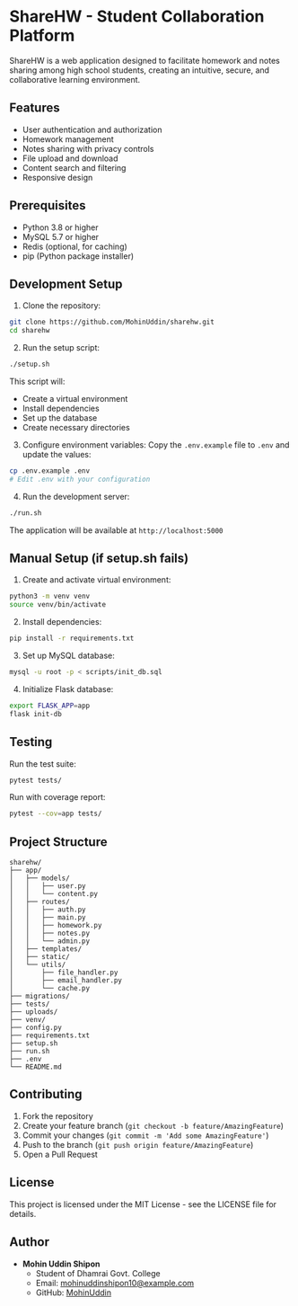 # ShareHW - Student Collaboration Platform

ShareHW is a web application designed to facilitate homework and notes sharing among high school students, creating an intuitive, secure, and collaborative learning environment.

## Features

- User authentication and authorization
- Homework management
- Notes sharing with privacy controls
- File upload and download
- Content search and filtering
- Responsive design

## Prerequisites

- Python 3.8 or higher
- MySQL 5.7 or higher
- Redis (optional, for caching)
- pip (Python package installer)

## Development Setup

1. Clone the repository:
```bash
git clone https://github.com/MohinUddin/sharehw.git
cd sharehw
```

2. Run the setup script:
```bash
./setup.sh
```

This script will:
- Create a virtual environment
- Install dependencies
- Set up the database
- Create necessary directories

3. Configure environment variables:
Copy the `.env.example` file to `.env` and update the values:
```bash
cp .env.example .env
# Edit .env with your configuration
```

4. Run the development server:
```bash
./run.sh
```

The application will be available at `http://localhost:5000`

## Manual Setup (if setup.sh fails)

1. Create and activate virtual environment:
```bash
python3 -m venv venv
source venv/bin/activate
```

2. Install dependencies:
```bash
pip install -r requirements.txt
```

3. Set up MySQL database:
```bash
mysql -u root -p < scripts/init_db.sql
```

4. Initialize Flask database:
```bash
export FLASK_APP=app
flask init-db
```

## Testing

Run the test suite:
```bash
pytest tests/
```

Run with coverage report:
```bash
pytest --cov=app tests/
```

## Project Structure

```
sharehw/
├── app/
│   ├── models/
│   │   ├── user.py
│   │   └── content.py
│   ├── routes/
│   │   ├── auth.py
│   │   ├── main.py
│   │   ├── homework.py
│   │   ├── notes.py
│   │   └── admin.py
│   ├── templates/
│   ├── static/
│   └── utils/
│       ├── file_handler.py
│       ├── email_handler.py
│       └── cache.py
├── migrations/
├── tests/
├── uploads/
├── venv/
├── config.py
├── requirements.txt
├── setup.sh
├── run.sh
├── .env
└── README.md
```

## Contributing

1. Fork the repository
2. Create your feature branch (`git checkout -b feature/AmazingFeature`)
3. Commit your changes (`git commit -m 'Add some AmazingFeature'`)
4. Push to the branch (`git push origin feature/AmazingFeature`)
5. Open a Pull Request

## License

This project is licensed under the MIT License - see the LICENSE file for details.

## Author

- **Mohin Uddin Shipon**
  - Student of Dhamrai Govt. College
  - Email: mohinuddinshipon10@example.com
  - GitHub: [MohinUddin](https://github.com/MohinUddin)
